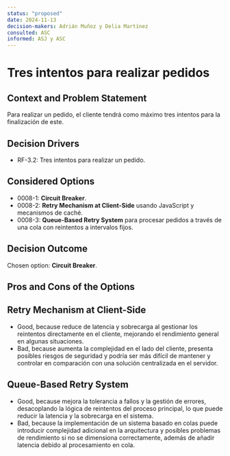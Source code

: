 ```yaml
---
status: "proposed"
date: 2024-11-13
decision-makers: Adrián Muñoz y Delia Martínez
consulted: ASC
informed: ASJ y ASC
---
```


# Tres intentos para realizar pedidos

## Context and Problem Statement

Para realizar un pedido, el cliente tendrá como máximo tres intentos para la finalización de este. 

## Decision Drivers

- RF-3.2: Tres intentos para realizar un pedido.

## Considered Options

- 0008-1: **Circuit Breaker**.
- 0008-2: **Retry Mechanism at Client-Side** usando JavaScript y mecanismos de caché.
- 0008-3: **Queue-Based Retry System** para procesar pedidos a través de una cola con reintentos a intervalos fijos.

## Decision Outcome

Chosen option: **Circuit Breaker**.

## Pros and Cons of the Options

## Retry Mechanism at Client-Side
- Good, because reduce de latencia y sobrecarga al gestionar los reintentos directamente en el cliente, mejorando el rendimiento general en algunas situaciones.
- Bad, because aumenta la complejidad en el lado del cliente, presenta posibles riesgos de seguridad y podría ser más difícil de mantener y controlar en comparación con una solución centralizada en el servidor.

## Queue-Based Retry System
- Good, because mejora la tolerancia a fallos y la gestión de errores, desacoplando la lógica de reintentos del proceso principal, lo que puede reducir la latencia y la sobrecarga en el sistema.
- Bad, because la implementación de un sistema basado en colas puede introducir complejidad adicional en la arquitectura y posibles problemas de rendimiento si no se dimensiona correctamente, además de añadir latencia debido al procesamiento en cola.
